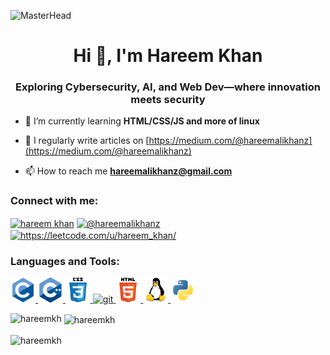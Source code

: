 ![MasterHead](https://images.static-collegedunia.com/public/image//f57c4d1979de06e49b1dd15d02ecd231.gif)
<h1 align="center">Hi 👋, I'm Hareem Khan</h1>
<h3 align="center">Exploring Cybersecurity, AI, and Web Dev—where innovation meets security</h3>

- 🌱 I’m currently learning **HTML/CSS/JS and more of linux**

- 📝 I regularly write articles on [https://medium.com/@hareemalikhanz](https://medium.com/@hareemalikhanz)

- 📫 How to reach me **hareemalikhanz@gmail.com**

<h3 align="left">Connect with me:</h3>
<p align="left">
<a href="https://linkedin.com/in/hareem khan" target="blank"><img align="center" src="https://raw.githubusercontent.com/rahuldkjain/github-profile-readme-generator/master/src/images/icons/Social/linked-in-alt.svg" alt="hareem khan" height="30" width="40" /></a>
<a href="https://medium.com/@hareemalikhanz" target="blank"><img align="center" src="https://raw.githubusercontent.com/rahuldkjain/github-profile-readme-generator/master/src/images/icons/Social/medium.svg" alt="@hareemalikhanz" height="30" width="40" /></a>
<a href="https://www.leetcode.com/https://leetcode.com/u/hareem_khan/" target="blank"><img align="center" src="https://raw.githubusercontent.com/rahuldkjain/github-profile-readme-generator/master/src/images/icons/Social/leet-code.svg" alt="https://leetcode.com/u/hareem_khan/" height="30" width="40" /></a>
</p>

<h3 align="left">Languages and Tools:</h3>
<p align="left"> <a href="https://www.cprogramming.com/" target="_blank" rel="noreferrer"> <img src="https://raw.githubusercontent.com/devicons/devicon/master/icons/c/c-original.svg" alt="c" width="40" height="40"/> </a> <a href="https://www.w3schools.com/cpp/" target="_blank" rel="noreferrer"> <img src="https://raw.githubusercontent.com/devicons/devicon/master/icons/cplusplus/cplusplus-original.svg" alt="cplusplus" width="40" height="40"/> </a> <a href="https://www.w3schools.com/css/" target="_blank" rel="noreferrer"> <img src="https://raw.githubusercontent.com/devicons/devicon/master/icons/css3/css3-original-wordmark.svg" alt="css3" width="40" height="40"/> </a> <a href="https://git-scm.com/" target="_blank" rel="noreferrer"> <img src="https://www.vectorlogo.zone/logos/git-scm/git-scm-icon.svg" alt="git" width="40" height="40"/> </a> <a href="https://www.w3.org/html/" target="_blank" rel="noreferrer"> <img src="https://raw.githubusercontent.com/devicons/devicon/master/icons/html5/html5-original-wordmark.svg" alt="html5" width="40" height="40"/> </a> <a href="https://www.linux.org/" target="_blank" rel="noreferrer"> <img src="https://raw.githubusercontent.com/devicons/devicon/master/icons/linux/linux-original.svg" alt="linux" width="40" height="40"/> </a> <a href="https://www.python.org" target="_blank" rel="noreferrer"> <img src="https://raw.githubusercontent.com/devicons/devicon/master/icons/python/python-original.svg" alt="python" width="40" height="40"/> </a> </p>

<p><img align="left" src="https://github-readme-stats.vercel.app/api/top-langs?username=hareemkh&show_icons=true&theme=synthwave&locale=en&layout=compact" alt="hareemkh" /></p>

<p>&nbsp;<img align="center" src="https://github-readme-stats.vercel.app/api?username=hareemkh&show_icons=true&locale=en" alt="hareemkh" /></p>

<p><img align="center" src="https://github-readme-streak-stats.herokuapp.com/?user=hareemkh&" alt="hareemkh" /></p>
